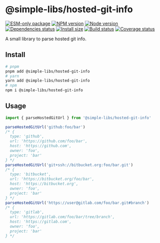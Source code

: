 # @simple-libs/hosted-git-info

[![ESM-only package][package]][package-url]
[![NPM version][npm]][npm-url]
[![Node version][node]][node-url]
[![Dependencies status][deps]][deps-url]
[![Install size][size]][size-url]
[![Build status][build]][build-url]
[![Coverage status][coverage]][coverage-url]

[package]: https://img.shields.io/badge/package-ESM--only-ffe536.svg
[package-url]: https://nodejs.org/api/esm.html

[npm]: https://img.shields.io/npm/v/@simple-libs/hosted-git-info.svg
[npm-url]: https://www.npmjs.com/package/@simple-libs/hosted-git-info

[node]: https://img.shields.io/node/v/@simple-libs/hosted-git-info.svg
[node-url]: https://nodejs.org

[deps]: https://img.shields.io/librariesio/release/npm/@simple-libs/hosted-git-info
[deps-url]: https://libraries.io/npm/@simple-libs%2Fhosted-git-info/tree

[size]: https://packagephobia.com/badge?p=@simple-libs/hosted-git-info
[size-url]: https://packagephobia.com/result?p=@simple-libs/hosted-git-info

[build]: https://img.shields.io/github/actions/workflow/status/TrigenSoftware/simple-libs/tests.yml?branch=main
[build-url]: https://github.com/TrigenSoftware/simple-libs/actions

[coverage]: https://img.shields.io/codecov/c/github/TrigenSoftware/simple-libs.svg?flag=@simple-libs/hosted-git-info
[coverage-url]: https://app.codecov.io/gh/TrigenSoftware/simple-libs/tree/main/packages%2Fhosted-git-info

A small library to parse hosted git info.

## Install

```bash
# pnpm
pnpm add @simple-libs/hosted-git-info
# yarn
yarn add @simple-libs/hosted-git-info
# npm
npm i @simple-libs/hosted-git-info
```

## Usage

```ts
import { parseHostedGitUrl } from '@simple-libs/hosted-git-info'

parseHostedGitUrl('github:foo/bar')
/* {
  type: 'github',
  url: 'https://github.com/foo/bar',
  host: 'https://github.com',
  owner: 'foo',
  project: 'bar'
} */
parseHostedGitUrl('git+ssh://bitbucket.org:foo/bar.git')
/* {
  type: 'bitbucket',
  url: 'https://bitbucket.org/foo/bar',
  host: 'https://bitbucket.org',
  owner: 'foo',
  project: 'bar'
} */
parseHostedGitUrl('https://user@gitlab.com/foo/bar.git#branch')
/* {
  type: 'gitlab',
  url: 'https://gitlab.com/foo/bar/tree/branch',
  host: 'https://gitlab.com',
  owner: 'foo',
  project: 'bar'
} */
```
